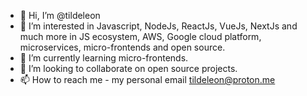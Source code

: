 - 👋 Hi, I’m @tildeleon
- 👀 I’m interested in Javascript, NodeJs, ReactJs, VueJs, NextJs and much more in JS ecosystem, AWS, Google cloud platform, microservices, micro-frontends and open source.
- 🌱 I’m currently learning micro-frontends.
- 💞️ I’m looking to collaborate on open source projects.
- 📫 How to reach me - my personal email tildeleon@proton.me

<!---
tildeleon/tildeleon is a ✨ special ✨ repository because its `README.md` (this file) appears on your GitHub profile.
You can click the Preview link to take a look at your changes.
--->

